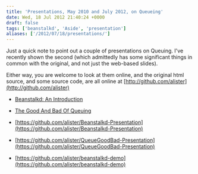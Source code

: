 ```yaml
---
title: 'Presentations, May 2010 and July 2012, on Queueing'
date: Wed, 18 Jul 2012 21:40:24 +0000
draft: false
tags: ['beanstalkd', 'Aside', 'presentation']
aliases: ['/2012/07/18/presentations/']
---
```


Just a quick note to point out a couple of presentations on Queuing. I've recently shown the second (which admittedly has some significant things in common with the original, and not just the web-based slides).

Either way, you are welcome to look at them online, and the original html source, and some source code, are all online at [http://github.com/alister](http://github.com/alister)

* [Beanstalkd: An Introduction](http://abulman.co.uk/presentations/Beanstalkd-2010-05-06/ "Beanstalkd: An Introduction")
* [The Good And Bad Of Queuing](http://abulman.co.uk/presentations/QueueGoodBad-2012-07-16/ "The Good And Bad Of Queuing")

* [https://github.com/alister/Beanstalkd-Presentation](https://github.com/alister/Beanstalkd-Presentation)
* [https://github.com/alister/QueueGoodBad-Presentation](https://github.com/alister/QueueGoodBad-Presentation)
* [https://github.com/alister/beanstalkd-demo](https://github.com/alister/beanstalkd-demo)
